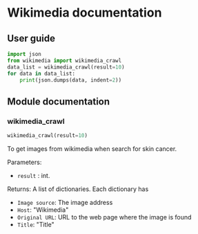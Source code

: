 # Wikimedia documentation

## User guide

```Python
import json
from wikimedia import wikimedia_crawl
data_list = wikimedia_crawl(result=10)
for data in data_list:
    print(json.dumps(data, indent=2))
```


## Module documentation

### wikimedia_crawl

```Python
wikimedia_crawl(result=10)
```
To get images from wikimedia when search for skin cancer.

Parameters:
- `result` : int.

Returns:
A list of dictionaries.
Each dictionary has
- `Image source`: The image address
- `Host`: "Wikimedia"
- `Original URL`: URL to the web page where the image is found
- `Title`: "Title"
